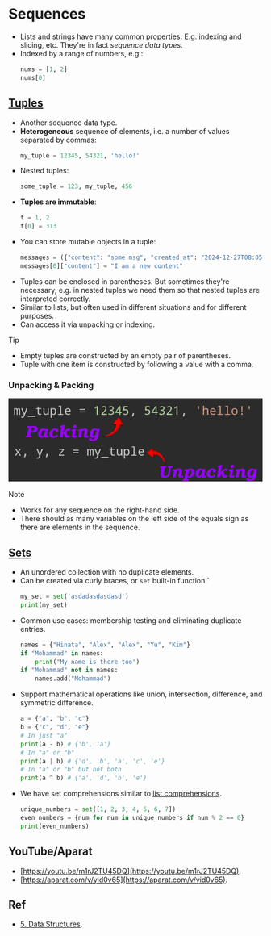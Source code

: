# Sequences

- Lists and strings have many common properties. E.g. indexing and slicing, etc. They're in fact _sequence data types_.
- Indexed by a range of numbers, e.g.:
  ```py
  nums = [1, 2]
  nums[0]
  ```

## [Tuples](https://docs.python.org/3.9/library/stdtypes.html#tuples)

- Another sequence data type.
- **Heterogeneous** sequence of elements, i.e. a number of values separated by commas:
  ```python
  my_tuple = 12345, 54321, 'hello!'
  ```
- Nested tuples:
  ```python
  some_tuple = 123, my_tuple, 456
  ```
- **Tuples are immutable**:
  ```python
  t = 1, 2
  t[0] = 313
  ```
- You can store mutable objects in a tuple:
  ```py
  messages = ({"content": "some msg", "created_at": "2024-12-27T08:05:11.948Z"},)
  messages[0]["content"] = "I am a new content"
  ```
- Tuples can be enclosed in parentheses. But sometimes they're necessary, e.g. in nested tuples we need them so that nested tuples are interpreted correctly.
- Similar to lists, but often used in different situations and for different purposes.
- Can access it via unpacking or indexing.

> [!TIP]
>
> - Empty tuples are constructed by an empty pair of parentheses.
> - Tuple with one item is constructed by following a value with a comma.

### Unpacking & Packing

![unpacking packing](./assets/unpacking-packing-tuple.png)

> [!NOTE]
>
> - Works for any sequence on the right-hand side.
> - There should as many variables on the left side of the equals sign as there are elements in the sequence.

## [Sets](https://docs.python.org/3.9/library/stdtypes.html#set-types-set-frozenset)

- An unordered collection with no duplicate elements.
- Can be created via curly braces, or `set` built-in function.`
  ```py
  my_set = set('asdadasdasdasd')
  print(my_set)
  ```
- Common use cases: membership testing and eliminating duplicate entries.
  ```py
  names = {"Hinata", "Alex", "Alex", "Yu", "Kim"}
  if "Mohammad" in names:
      print("My name is there too")
  if "Mohammad" not in names:
      names.add("Mohammad")
  ```
- Support mathematical operations like union, intersection, difference, and symmetric difference.
  ```py
  a = {"a", "b", "c"}
  b = {"c", "d", "e"}
  # In just "a"
  print(a - b) # {'b', 'a'}
  # In "a" or "b"
  print(a | b) # {'d', 'b', 'a', 'c', 'e'}
  # In "a" or "b" but not both
  print(a ^ b) # {'a', 'd', 'b', 'e'}
  ```
- We have set comprehensions similar to [list comprehensions](./list-data-structure.md#list-comprehensions).
  ```py
  unique_numbers = set([1, 2, 3, 4, 5, 6, 7])
  even_numbers = {num for num in unique_numbers if num % 2 == 0}
  print(even_numbers)
  ```

## YouTube/Aparat

- [https://youtu.be/m1rJ2TU45DQ](https://youtu.be/m1rJ2TU45DQ).
- [https://aparat.com/v/yid0v65](https://aparat.com/v/yid0v65).

## Ref

- [5. Data Structures](https://docs.python.org/3/tutorial/datastructures.html).
